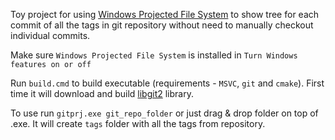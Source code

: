 Toy project for using [Windows Projected File System][ProjFS] to show tree for each commit
of all the tags in git repository without need to manually checkout individual commits.

Make sure `Windows Projected File System` is installed in `Turn Windows features on or off` 

Run `build.cmd` to build executable (requirements - `MSVC`, `git` and `cmake`).
First time it will download and build [libgit2][] library.

To use run `gitprj.exe git_repo_folder` or just drag & drop folder on top of .exe.
It will create `tags` folder with all the tags from repository.

[ProjFS]: https://learn.microsoft.com/en-us/windows/win32/projfs/projected-file-system
[libgit2]: https://libgit2.org
